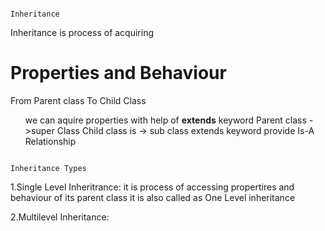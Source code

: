                                                                       Inheritance
Inheritance is process of acquiring <h1>Properties and Behaviour</h1> From Parent class To Child Class
  <ul>we can aquire properties with help of <b>extends</b> keyword
  Parent class ->super Class Child class is -> sub class
  extends keyword provide Is-A Relationship</ul>

                                                                    Inheritance Types
1.Single Level Inheritrance: 
      it is process of accessing propertires and behaviour of its parent class 
      it is also called as One Level inheritance

2.Multilevel Inheritance:
    
